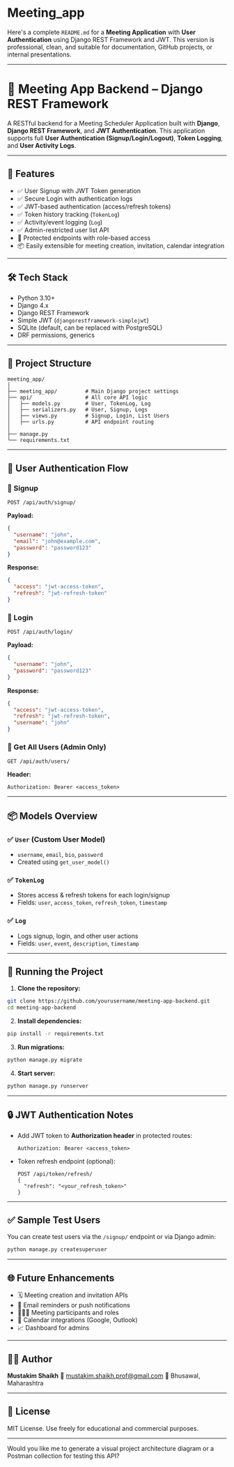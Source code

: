 # Meeting_app
Here's a complete `README.md` for a **Meeting Application** with **User Authentication** using Django REST Framework and JWT. This version is professional, clean, and suitable for documentation, GitHub projects, or internal presentations.

---

# 📅 Meeting App Backend – Django REST Framework

A RESTful backend for a Meeting Scheduler Application built with **Django**, **Django REST Framework**, and **JWT Authentication**. This application supports full **User Authentication (Signup/Login/Logout)**, **Token Logging**, and **User Activity Logs**.

---

## 🚀 Features

* ✅ User Signup with JWT Token generation
* ✅ Secure Login with authentication logs
* ✅ JWT-based authentication (access/refresh tokens)
* ✅ Token history tracking (`TokenLog`)
* ✅ Activity/event logging (`Log`)
* ✅ Admin-restricted user list API
* 🔐 Protected endpoints with role-based access
* 📦 Easily extensible for meeting creation, invitation, calendar integration

---

## 🛠️ Tech Stack

* Python 3.10+
* Django 4.x
* Django REST Framework
* Simple JWT (`djangorestframework-simplejwt`)
* SQLite (default, can be replaced with PostgreSQL)
* DRF permissions, generics

---

## 🧩 Project Structure

```
meeting_app/
│
├── meeting_app/         # Main Django project settings
├── api/                 # All core API logic
│   ├── models.py        # User, TokenLog, Log
│   ├── serializers.py   # User, Signup, Logs
│   ├── views.py         # Signup, Login, List Users
│   ├── urls.py          # API endpoint routing
│
├── manage.py
└── requirements.txt
```

---

## 🔐 User Authentication Flow

### 🔸 Signup

`POST /api/auth/signup/`

**Payload:**

```json
{
  "username": "john",
  "email": "john@example.com",
  "password": "password123"
}
```

**Response:**

```json
{
  "access": "jwt-access-token",
  "refresh": "jwt-refresh-token"
}
```

### 🔸 Login

`POST /api/auth/login/`

**Payload:**

```json
{
  "username": "john",
  "password": "password123"
}
```

**Response:**

```json
{
  "access": "jwt-access-token",
  "refresh": "jwt-refresh-token",
  "username": "john"
}
```

### 🔸 Get All Users (Admin Only)

`GET /api/auth/users/`

**Header:**

```
Authorization: Bearer <access_token>
```

---

## 📦 Models Overview

### ✅ `User` (Custom User Model)

* `username`, `email`, `bio`, `password`
* Created using `get_user_model()`

### ✅ `TokenLog`

* Stores access & refresh tokens for each login/signup
* Fields: `user`, `access_token`, `refresh_token`, `timestamp`

### ✅ `Log`

* Logs signup, login, and other user actions
* Fields: `user`, `event`, `description`, `timestamp`

---

## 🧪 Running the Project

1. **Clone the repository:**

```bash
git clone https://github.com/yourusername/meeting-app-backend.git
cd meeting-app-backend
```

2. **Install dependencies:**

```bash
pip install -r requirements.txt
```

3. **Run migrations:**

```bash
python manage.py migrate
```

4. **Start server:**

```bash
python manage.py runserver
```

---

## 🔒 JWT Authentication Notes

* Add JWT token to **Authorization header** in protected routes:

  ```
  Authorization: Bearer <access_token>
  ```

* Token refresh endpoint (optional):

  ```
  POST /api/token/refresh/
  {
    "refresh": "<your_refresh_token>"
  }
  ```

---

## ✅ Sample Test Users

You can create test users via the `/signup/` endpoint or via Django admin:

```bash
python manage.py createsuperuser
```

---

## 🌐 Future Enhancements

* 🗓️ Meeting creation and invitation APIs
* 🔔 Email reminders or push notifications
* 🧑‍🤝‍🧑 Meeting participants and roles
* 📅 Calendar integrations (Google, Outlook)
* 📈 Dashboard for admins

---

## 👨‍💻 Author

**Mustakim Shaikh**
📧 [mustakim.shaikh.prof@gmail.com](mailto:mustakim.shaikh.prof@gmail.com)
📍 Bhusawal, Maharashtra

---

## 📄 License

MIT License. Use freely for educational and commercial purposes.

---

Would you like me to generate a visual project architecture diagram or a Postman collection for testing this API?
